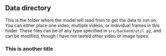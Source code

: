 ## Data directory

This is the folder where the model will read from to get the data to run on. You can either place one video, multiple videos, or individual frames in this folder. These files can be of any type specified in `src/backend/util.py`, and can be modified, though I have not tested other video or image types. 
### This is another title

